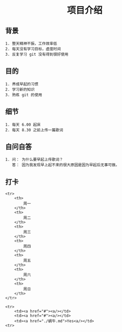 # <center>项目介绍<center>

## 背景

	1. 整天精神不振，工作效率低
	2. 每天没有学习目标，虚度时间
	3. 反复学习 git 没有得到很好使用

## 目的

	1. 养成早起的习惯
	2. 学习新的知识
	3. 熟练 git 的使用

## 细节

	1. 每天 6.00 起床
	2. 每天 8.30 之前上传一篇歌词

## 自问自答

	1. 问： 为什么要早起上传歌词？
	   答： 因为我发现早上起不来的很大原因是因为早起后无事可做。

## 打卡

<table>

	<tr>
		<th>
			周一
		</th>
		<th>
			周二
		</th>
		<th>
			周三
		</th>
		<th>
			周四
		</th>
		<th>
			周五
		</th>
		<th>
			周六
		</th>
		<th>
			周日
		</th>
	</tr>

	<tr>
		<td><a href="#"><a/></td>
		<td><a href="#"><a/></td>
		<td><a href="./蜗牛.md">Yes<a/></td>
	<tr>

</table>